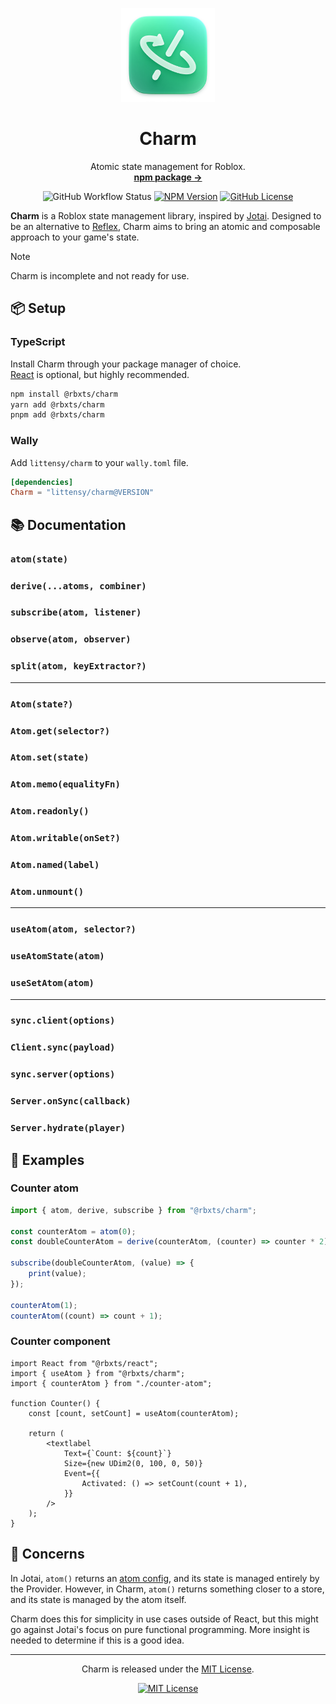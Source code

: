 <p align="center">
  <p align="center">
    <img width="150" height="150" src="images/logo.png" alt="Logo">
  </p>
  <h1 align="center"><b>Charm</b></h1>
  <p align="center">
    Atomic state management for Roblox.
    <br />
    <a href="https://npmjs.com/package/@rbxts/charm"><strong>npm package →</strong></a>
  </p>
</p>

<div align="center">

![GitHub Workflow Status](https://img.shields.io/github/actions/workflow/status/littensy/charm/ci.yml?style=for-the-badge&branch=master&logo=github)
[![NPM Version](https://img.shields.io/npm/v/@rbxts/charm.svg?style=for-the-badge&logo=npm)](https://www.npmjs.com/package/@rbxts/charm)
[![GitHub License](https://img.shields.io/github/license/littensy/charm?style=for-the-badge)](LICENSE.md)

</div>

**Charm** is a Roblox state management library, inspired by [Jotai](https://jotai.org). Designed to be an alternative to [Reflex](https://littensy.github.io/reflex), Charm aims to bring an atomic and composable approach to your game's state.

> [!NOTE]
> Charm is incomplete and not ready for use.

## 📦 Setup

### TypeScript

Install Charm through your package manager of choice. \
[React](https://github.com/littensy/rbxts-react) is optional, but highly recommended.

```sh
npm install @rbxts/charm
yarn add @rbxts/charm
pnpm add @rbxts/charm
```

### Wally

Add `littensy/charm` to your `wally.toml` file.

```toml
[dependencies]
Charm = "littensy/charm@VERSION"
```

## 📚 Documentation

### `atom(state)`

### `derive(...atoms, combiner)`

### `subscribe(atom, listener)`

### `observe(atom, observer)`

### `split(atom, keyExtractor?)`

---

### `Atom(state?)`

### `Atom.get(selector?)`

### `Atom.set(state)`

### `Atom.memo(equalityFn)`

### `Atom.readonly()`

### `Atom.writable(onSet?)`

### `Atom.named(label)`

### `Atom.unmount()`

---

### `useAtom(atom, selector?)`

### `useAtomState(atom)`

### `useSetAtom(atom)`

---

### `sync.client(options)`

### `Client.sync(payload)`

### `sync.server(options)`

### `Server.onSync(callback)`

### `Server.hydrate(player)`

## 🚀 Examples

### Counter atom

```ts
import { atom, derive, subscribe } from "@rbxts/charm";

const counterAtom = atom(0);
const doubleCounterAtom = derive(counterAtom, (counter) => counter * 2);

subscribe(doubleCounterAtom, (value) => {
	print(value);
});

counterAtom(1);
counterAtom((count) => count + 1);
```

### Counter component

```tsx
import React from "@rbxts/react";
import { useAtom } from "@rbxts/charm";
import { counterAtom } from "./counter-atom";

function Counter() {
	const [count, setCount] = useAtom(counterAtom);

	return (
		<textlabel
			Text={`Count: ${count}`}
			Size={new UDim2(0, 100, 0, 50)}
			Event={{
				Activated: () => setCount(count + 1),
			}}
		/>
	);
}
```

## 🙋 Concerns

In Jotai, `atom()` returns an [atom config](https://jotai.org/docs/core/atom), and its state is managed entirely by the Provider. However, in Charm, `atom()` returns something closer to a store, and its state is managed by the atom itself.

Charm does this for simplicity in use cases outside of React, but this might go against Jotai's focus on pure functional programming. More insight is needed to determine if this is a good idea.

---

<p align="center">
Charm is released under the <a href="LICENSE.md">MIT License</a>.
</p>

<div align="center">

[![MIT License](https://img.shields.io/github/license/littensy/charm?style=for-the-badge)](LICENSE.md)

</div>
